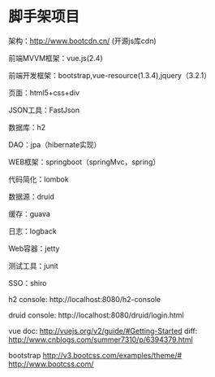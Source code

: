 # 脚手架项目

架构：http://www.bootcdn.cn/  (开源js库cdn)

前端MVVM框架：vue.js(2.4)

前端开发框架：bootstrap,vue-resource(1.3.4),jquery（3.2.1）

页面：html5+css+div

JSON工具：FastJson

数据库：h2

DAO：jpa（hibernate实现）

WEB框架：springboot（springMvc，spring）

代码简化：lombok

数据源：druid

缓存：guava

日志：logback

Web容器：jetty

测试工具：junit

SSO：shiro

h2 console:
http://localhost:8080/h2-console

druid console:
http://localhost:8080/druid/login.html

vue doc:
http://vuejs.org/v2/guide/#Getting-Started
diff:
http://www.cnblogs.com/summer7310/p/6394379.html

bootstrap
http://v3.bootcss.com/examples/theme/#
http://www.bootcss.com/

